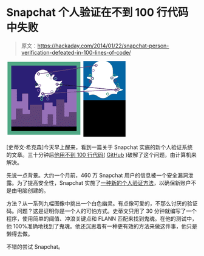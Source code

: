 # Snapchat 个人验证在不到 100 行代码中失败

> 原文：<https://hackaday.com/2014/01/22/snapchat-person-verification-defeated-in-100-lines-of-code/>

![out](img/7d2c18b9ad7be185d0fa81c92e8e2cba.png)

[史蒂文·希克森]今天早上醒来，看到一篇关于 Snapchat 实施的新个人验证系统的文章。三十分钟后[他用不到 100 行代码(](http://stevenhickson.blogspot.ca/2014/01/hacking-snapchats-people-verification.html) [GitHub](https://github.com/StevenHickson/FindTheGhost) )破解了这个问题，由计算机来解决。

先说一点背景。大约一个月前，460 万 Snapchat 用户的信息被一个安全漏洞泄露。为了提高安全性，Snapchat 实施了[一种新的个人验证方法](http://news.cnet.com/8301-1023_3-57617592-93/snapchat-now-makes-sure-youre-a-real-person/)，以确保新账户不是由电脑创建的。

方法？从一系列九幅图像中挑出一个白色幽灵。有点像可爱的，不那么讨厌的验证码。问题？这是证明你是一个人的可怕方式。史蒂文只用了 30 分钟就编写了一个程序，使用简单的阈值、冲浪关键点和 FLANN 匹配来找到鬼魂。在他的测试中，他 100%准确地找到了鬼魂。他还沉思着有一种更有效的方法来做这件事，他只是懒得去做。

不错的尝试 Snapchat。